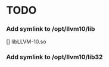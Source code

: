 # TODO

### Add symlink to /opt/llvm10/lib

[] libLLVM-10.so

### Add symlink to /opt/llvm10/lib32

